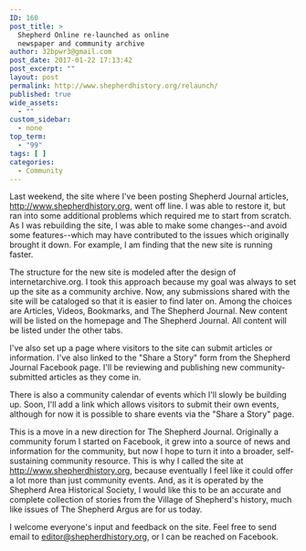 ```yaml
---
ID: 160
post_title: >
  Shepherd Online re-launched as online
  newspaper and community archive
author: 32bpwr3@gmail.com
post_date: 2017-01-22 17:13:42
post_excerpt: ""
layout: post
permalink: http://www.shepherdhistory.org/relaunch/
published: true
wide_assets:
  - ""
custom_sidebar:
  - none
top_term:
  - "99"
tags: [ ]
categories:
  - Community
---
```

Last weekend, the site where I've been posting Shepherd Journal articles, http://www.shepherdhistory.org, went off line. I was able to restore it, but ran into some additional problems which required me to start from scratch. As I was rebuilding the site, I was able to make some changes--and avoid some features--which may have contributed to the issues which originally brought it down. For example, I am finding that the new site is running faster.

The structure for the new site is modeled after the design of internetarchive.org. I took this approach because my goal was always to set up the site as a community archive. Now, any submissions shared with the site will be cataloged so that it is easier to find later on. Among the choices are Articles, Videos, Bookmarks, and The Shepherd Journal. New content will be listed on the homepage and The Shepherd Journal. All content will be listed under the other tabs.

I've also set up a page where visitors to the site can submit articles or information. I've also linked to the "Share a Story" form from the Shepherd Journal Facebook page. I'll be reviewing and publishing new community-submitted articles as they come in.

There is also a community calendar of events which I'll slowly be building up. Soon, I'll add a link which allows visitors to submit their own events, although for now it is possible to share events via the "Share a Story" page.

This is a move in a new direction for The Shepherd Journal. Originally a community forum I started on Facebook, it grew into a source of news and information for the community, but now I hope to turn it into a broader, self-sustaining community resource. This is why I called the site at http://www.shepherdhistory.org, because eventually I feel like it could offer a lot more than just community events. And, as it is operated by the Shepherd Area Historical Society, I would like this to be an accurate and complete collection of stories from the Village of Shepherd's history, much like issues of The Shepherd Argus are for us today.

I welcome everyone's input and feedback on the site. Feel free to send email to editor@shepherdhistory.org, or I can be reached on Facebook.